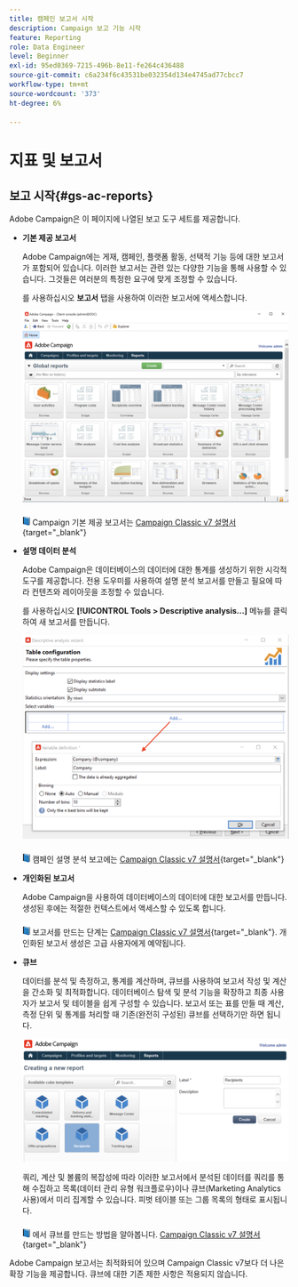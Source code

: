 ```yaml
---
title: 캠페인 보고서 시작
description: Campaign 보고 기능 시작
feature: Reporting
role: Data Engineer
level: Beginner
exl-id: 95ed0369-7215-496b-8e11-fe264c436488
source-git-commit: c6a234f6c43531be032354d134e4745ad77cbcc7
workflow-type: tm+mt
source-wordcount: '373'
ht-degree: 6%

---
```


# 지표 및 보고서

## 보고 시작{#gs-ac-reports}

Adobe Campaign은 이 페이지에 나열된 보고 도구 세트를 제공합니다.

* **기본 제공 보고서**

   Adobe Campaign에는 게재, 캠페인, 플랫폼 활동, 선택적 기능 등에 대한 보고서가 포함되어 있습니다. 이러한 보고서는 관련 있는 다양한 기능을 통해 사용할 수 있습니다. 그것들은 여러분의 특정한 요구에 맞게 조정할 수 있습니다.

   를 사용하십시오 **보고서** 탭을 사용하여 이러한 보고서에 액세스합니다.

   ![](assets/built-in-reports.png)

   ![](../assets/do-not-localize/book.png) Campaign 기본 제공 보고서는 [Campaign Classic v7 설명서](https://experienceleague.adobe.com/docs/campaign-classic/using/reporting/accessing-built-in-reports/about-campaign-built-in-reports.html){target=&quot;_blank&quot;}

* **설명 데이터 분석**

   Adobe Campaign은 데이터베이스의 데이터에 대한 통계를 생성하기 위한 시각적 도구를 제공합니다. 전용 도우미를 사용하여 설명 분석 보고서를 만들고 필요에 따라 컨텐츠와 레이아웃을 조정할 수 있습니다.

   를 사용하십시오 **[!UICONTROL Tools > Descriptive analysis...]** 메뉴를 클릭하여 새 보고서를 만듭니다.

   ![](assets/desc-analysis-report.png)

   ![](../assets/do-not-localize/book.png) 캠페인 설명 분석 보고에는 [Campaign Classic v7 설명서](https://experienceleague.adobe.com/docs/campaign-classic/using/reporting/analyzing-populations/about-descriptive-analysis.html){target=&quot;_blank&quot;}

* **개인화된 보고서**

   Adobe Campaign을 사용하여 데이터베이스의 데이터에 대한 보고서를 만듭니다. 생성된 후에는 적절한 컨텍스트에서 액세스할 수 있도록 합니다.

   ![](../assets/do-not-localize/book.png) 보고서를 만드는 단계는 [Campaign Classic v7 설명서](https://experienceleague.adobe.com/docs/campaign-classic/using/reporting/creating-new-reports/about-reports-creation-in-campaign.html){target=&quot;_blank&quot;}. 개인화된 보고서 생성은 고급 사용자에게 예약됩니다.

* **큐브**

   데이터를 분석 및 측정하고, 통계를 계산하며, 큐브를 사용하여 보고서 작성 및 계산을 간소화 및 최적화합니다.  데이터베이스 탐색 및 분석 기능을 확장하고 최종 사용자가 보고서 및 테이블을 쉽게 구성할 수 있습니다. 보고서 또는 표를 만들 때 계산, 측정 단위 및 통계를 처리할 때 기존(완전히 구성된) 큐브를 선택하기만 하면 됩니다.

   ![](assets/create-a-report.png)

   쿼리, 계산 및 볼륨의 복잡성에 따라 이러한 보고서에서 분석된 데이터를 쿼리를 통해 수집하고 목록(데이터 관리 유형 워크플로우)이나 큐브(Marketing Analytics 사용)에서 미리 집계할 수 있습니다. 피벗 테이블 또는 그룹 목록의 형태로 표시됩니다.

   ![](../assets/do-not-localize/book.png) 에서 큐브를 만드는 방법을 알아봅니다. [Campaign Classic v7 설명서](https://experienceleague.adobe.com/docs/campaign-classic/using/reporting/designing-reports-with-cubes/about-cubes.html){target=&quot;_blank&quot;}


Adobe Campaign 보고서는 최적화되어 있으며 Campaign Classic v7보다 더 나은 확장 기능을 제공합니다. 큐브에 대한 기존 제한 사항은 적용되지 않습니다.
